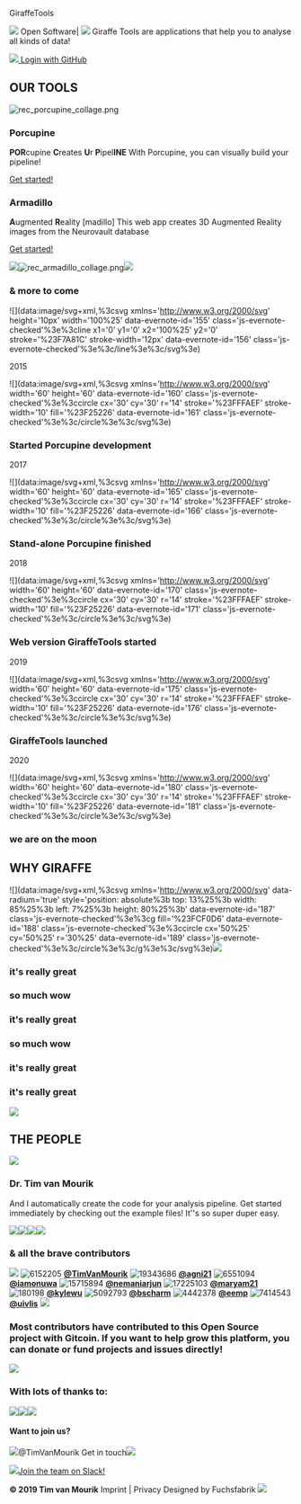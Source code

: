 GiraffeTools

![](../_resources/ae7820f04561e639ea64fe4be51556e4.png)
Open
Software|
![](../_resources/dfa1bc376310ce9987514431d482022f.png)
Giraffe Tools are applications that help you to analyse all kinds of data!

[![](../_resources/19c36152ce21c4c7097bf07766d743a0.png) Login with GitHub](https://giraffe.tools/_oauth/login/)

## OUR TOOLS

![rec_porcupine_collage.png](../_resources/1a72ddaea0d042e1111f52f3425c7851.png)

### Porcupine

**POR**cupine **C**reates **U**r **P**ipel**INE**
With Porcupine, you can visually build your pipeline!

[Get started!](https://giraffe.tools/porcupine/TimVanMourik/GiraffePlayground/master)

### Armadillo

**A**ugmented **R**eality [madillo]
This web app creates 3D Augmented Reality images from the Neurovault database

[Get started!](https://giraffe.tools/armadillo/TimVanMourik/GiraffePlayground/master)

![](../_resources/bc16de3b17ee572cb4660dc28ff11d1a.png)![rec_armadillo_collage.png](../_resources/358742e937b965533a18f8e8ffcbab54.png)![](../_resources/bc16de3b17ee572cb4660dc28ff11d1a.png)

### & more to come

![](data:image/svg+xml,%3csvg xmlns='http://www.w3.org/2000/svg' height='10px' width='100%25' data-evernote-id='155' class='js-evernote-checked'%3e%3cline x1='0' y1='0' x2='100%25' y2='0' stroke='%23F7A81C' stroke-width='12px' data-evernote-id='156' class='js-evernote-checked'%3e%3c/line%3e%3c/svg%3e)

2015

![](data:image/svg+xml,%3csvg xmlns='http://www.w3.org/2000/svg' width='60' height='60' data-evernote-id='160' class='js-evernote-checked'%3e%3ccircle cx='30' cy='30' r='14' stroke='%23FFFAEF' stroke-width='10' fill='%23F25226' data-evernote-id='161' class='js-evernote-checked'%3e%3c/circle%3e%3c/svg%3e)

### Started Porcupine development

2017

![](data:image/svg+xml,%3csvg xmlns='http://www.w3.org/2000/svg' width='60' height='60' data-evernote-id='165' class='js-evernote-checked'%3e%3ccircle cx='30' cy='30' r='14' stroke='%23FFFAEF' stroke-width='10' fill='%23F25226' data-evernote-id='166' class='js-evernote-checked'%3e%3c/circle%3e%3c/svg%3e)

### Stand-alone Porcupine finished

2018

![](data:image/svg+xml,%3csvg xmlns='http://www.w3.org/2000/svg' width='60' height='60' data-evernote-id='170' class='js-evernote-checked'%3e%3ccircle cx='30' cy='30' r='14' stroke='%23FFFAEF' stroke-width='10' fill='%23F25226' data-evernote-id='171' class='js-evernote-checked'%3e%3c/circle%3e%3c/svg%3e)

### Web version GiraffeTools started

2019

![](data:image/svg+xml,%3csvg xmlns='http://www.w3.org/2000/svg' width='60' height='60' data-evernote-id='175' class='js-evernote-checked'%3e%3ccircle cx='30' cy='30' r='14' stroke='%23FFFAEF' stroke-width='10' fill='%23F25226' data-evernote-id='176' class='js-evernote-checked'%3e%3c/circle%3e%3c/svg%3e)

### GiraffeTools launched

2020

![](data:image/svg+xml,%3csvg xmlns='http://www.w3.org/2000/svg' width='60' height='60' data-evernote-id='180' class='js-evernote-checked'%3e%3ccircle cx='30' cy='30' r='14' stroke='%23FFFAEF' stroke-width='10' fill='%23F25226' data-evernote-id='181' class='js-evernote-checked'%3e%3c/circle%3e%3c/svg%3e)

### we are on the moon

## WHY GIRAFFE

![](data:image/svg+xml,%3csvg xmlns='http://www.w3.org/2000/svg' data-radium='true' style='position: absolute%3b top: 13%25%3b width: 85%25%3b left: 7%25%3b height: 80%25%3b' data-evernote-id='187' class='js-evernote-checked'%3e%3cg fill='%23FCF0D6' data-evernote-id='188' class='js-evernote-checked'%3e%3ccircle cx='50%25' cy='50%25' r='30%25' data-evernote-id='189' class='js-evernote-checked'%3e%3c/circle%3e%3c/g%3e%3c/svg%3e)![](../_resources/d2dab2e80ba87d64b97172570b5a08a5.png)

### it's really great

### so much wow

### it's really great

### so much wow

### it's really great

### it's really great

![](../_resources/b2f8ca918031a52c5b3473ecbe5c16a1.png)

## THE PEOPLE

![](../_resources/fa121ffd4bdbd33a07bf7a50394b3380.png)

### Dr. Tim van Mourik

And I automatically create the code for your analysis pipeline. Get started immediately by checking out the example files! It''s so super duper easy.

[![](../_resources/29bcd3a4d640aa565d3a9a14e861e549.png)](https://github.com/TimVanMourik)[![](../_resources/5c9c44b42446d03a8532745fa6a5f85f.png)](https://nl.linkedin.com/in/tim-van-mourik-616249a1)[![](../_resources/2f865de5a594ff64f121e521a94bd526.png)](https://giraffe.tools/mailto:timvanmourik@gmail.com)[![](../_resources/c150ac73199d7e66d68b4412599d64ce.png)](https://www.timvanmourik.com/)

### & all the brave contributors

![](../_resources/399e2eeb0b1d5539748a2d0da1b0879a.png)
![6152205](../_resources/053e44da3dc3153f0c58b46e3988d706.jpg)
[**@TimVanMourik**](https://github.com/TimVanMourik)
![19343686](../_resources/c8938eee7b87a66d1e461e61b5ed8030.jpg)
[**@agni21**](https://github.com/agni21)
![6551094](../_resources/825b3a3d4632fe01b799d6f97e9df9ea.png)
[**@iamonuwa**](https://github.com/iamonuwa)
![15715894](../_resources/e6a8c0f226f14e1c431a3ad6b4eb8bc8.jpg)
[**@nemaniarjun**](https://github.com/nemaniarjun)
![17225103](../_resources/e7e1b6033a74d108e09b1a4c26575f16.png)
[**@maryam21**](https://github.com/maryam21)
![180198](../_resources/e3f9059511724dd94a171547eb52318c.png)
[**@kylewu**](https://github.com/kylewu)
![5092793](../_resources/96a0a91382e4853282f2f8e19d1d0c6a.jpg)
[**@bscharm**](https://github.com/bscharm)
![4442378](../_resources/e8e7e042ba424d62c9a81818a500e19e.jpg)
[**@eemp**](https://github.com/eemp)
![7414543](../_resources/f0bdd5d2d69a24da7f4c4741db1c34bb.png)
[**@uivlis**](https://github.com/uivlis)
![](../_resources/060aaae7a21163b36ab4e970ab6a04c6.png)

### Most contributors have contributed to this Open Source project with Gitcoin. If you want to help grow this platform, you can donate or fund projects and issues directly!

![](../_resources/f25656366a6af771e5166b219823dd0c.png)

### With lots of thanks to:

![](../_resources/8d9c7ff3a6776b1f2c7a9ccca2cf6bd2.png)![](../_resources/92a4d521b15ea272ec034ea0f0a08c63.png)![](../_resources/eede4c7cd6c108dd27770a30ee9762c6.png)

#### Want to join us?

![](../_resources/8c837b24df8ddce86aa351adfeaf26a4.png)@TimVanMourik
Get in touch![](../_resources/e65b0e2881dc32f4d888805e5806ac23.png)

[![](../_resources/6a29621c68d1bfc704932ee9f0ae7683.png)Join the team on Slack!](https://giraffe.tools/slack)

**© 2019 Tim van Mourik**
Imprint | Privacy
Designed by Fuchsfabrik
![](../_resources/2390085163eee610ccdbd0fb7d3a9a75.png)